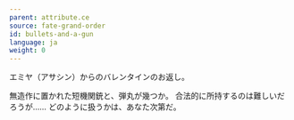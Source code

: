 ```yaml
---
parent: attribute.ce
source: fate-grand-order
id: bullets-and-a-gun
language: ja
weight: 0
---
```


エミヤ（アサシン）からのバレンタインのお返し。

無造作に置かれた短機関銃と、弾丸が幾つか。
合法的に所持するのは難しいだろうが……
どのように扱うかは、あなた次第だ。
